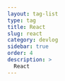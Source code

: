 ```yaml
---
layout: tag-list
type: tag
title: React
slug: react
category: devlog
sidebar: true
order: 4
description: >
  React
---
```

